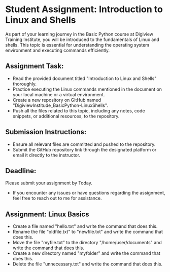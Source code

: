 # Student Assignment: Introduction to Linux and Shells

As part of your learning journey in the Basic Python course at Digiview Training Institute, you will be introduced to the fundamentals of Linux and shells. This topic is essential for understanding the operating system environment and executing commands efficiently.

## Assignment Task:

- Read the provided document titled "Introduction to Linux and Shells" thoroughly.
- Practice executing the Linux commands mentioned in the document on your local machine or a virtual environment.
- Create a new repository on GitHub named "DigiviewInstitude_BasicPython-LinuxShells".
- Push all the files related to this topic, including any notes, code snippets, or additional resources, to the repository.

## Submission Instructions:

- Ensure all relevant files are committed and pushed to the repository.
- Submit the GitHub repository link through the designated platform or email it directly to the instructor.

## Deadline:

Please submit your assignment by Today.

- If you encounter any issues or have questions regarding the assignment, feel free to reach out to me for assistance.

## Assignment: Linux Basics

- Create a file named "hello.txt" and write the command that does this.
- Rename the file "oldfile.txt" to "newfile.txt" and write the command that does this.
- Move the file "myfile.txt" to the directory "/home/user/documents" and write the command that does this.
- Create a new directory named "myfolder" and write the command that does this.
- Delete the file "unnecessary.txt" and write the command that does this.
